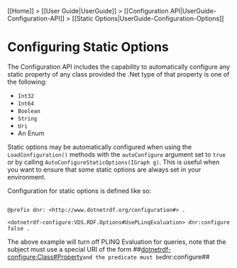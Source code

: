 [[Home]] > [[User Guide|UserGuide]] > [[Configuration API|UserGuide-Configuration-API]] > [[Static Options|UserGuide-Configuration-Options]]

# Configuring Static Options 

The Configuration API includes the capability to automatically configure any static property of any class provided the .Net type of that property is one of the following:

* `Int32`
* `Int64`
* `Boolean`
* `String`
* `Uri`
* An Enum

Static options may be automatically configured when using the `LoadConfiguration()` methods with the `autoConfigure` argument set to `true` or by calling `AutoConfigureStaticOptions(IGraph g)`.  This is useful when you want to ensure that some static options are always set in your environment.

Configuration for static options is defined like so:

```turtle

@prefix dnr: <http://www.dotnetrdf.org/configuration#> .

<dotnetrdf-configure:VDS.RDF.Options#UsePLinqEvaluation> dnr:configure false .
```

The above example will turn off PLINQ Evaluation for queries, note that the subject must use a special URI of the form ##<dotnetrdf-configure:Class#Property>` and the predicate must be `dnr:configure##
